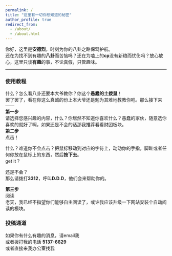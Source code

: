 ```yaml
---
permalink: /
title: "这里有一切你想知道的秘密"
author_profile: true
redirect_from: 
  - /about/
  - /about.html
---
```


你好，这里是**安德烈**，时刻为你的八卦之路保驾护航。  
还在为找不到有趣的**八卦**而苦恼吗？还在为嗑上的**cp**没有新粮而忧伤吗？放心放心，这里只谈**有趣**的事，不论真假，只管趣味。  
***
### 使用教程  
什么？怎么看八卦还要本大爷教你？你这个**愚蠢的土拨鼠**！  
罢了罢了，看在你这么真诚的份上本大爷还是勉为其难地教教你吧。那么接下来——  
**第一步**  
请选择您感兴趣的内容，什么？你居然不知道你喜欢什么？愚蠢的家伙，随意选你喜欢的就好了啊，如果还是不会的话那我推荐看看财团板块。  
**第二步**  
点击！  

什么？难道你不会点击？把鼠标移动到对应的字符上，动动你的手指，脚趾或者任何你放在鼠标上的东西，然后**按下去**。  
get it？  

还是不会？  
那么请拨打**3312**，呼叫**D.D.D**，他们会来帮助你的。  

**第三步**  
阅读  
老天，我已经不指望你们能够自主阅读了，或许我应该升级一下网站安装个自动阅读的模块。  


### 投稿通道
如果你有什么有趣的消息，请email我  
或者拨打我的电话 **5137-6629**  
或者直接来我办公室找我
